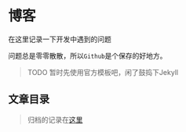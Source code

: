 # 博客

在这里记录一下开发中遇到的问题

问题总是零零散散，所以`Github`是个保存的好地方。

>TODO 暂时先使用官方模板吧，闲了鼓捣下Jekyll

## 文章目录




>归档的记录在[这里](history.md)






 